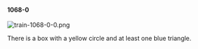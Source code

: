#### 1068-0
![train-1068-0-0.png](https://github.com/lil-lab/nlvr/raw/master/nlvr/train/images/10/train-1068-0-0.png "train-1068-0-0.png")

There is a box with a yellow circle and at least one blue triangle.